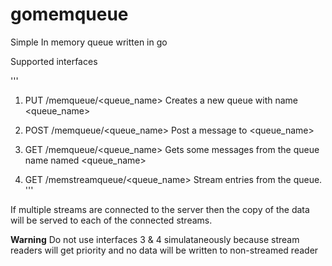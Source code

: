 gomemqueue
==========

Simple In memory queue written in go

Supported interfaces 

'''
1. PUT /memqueue/<queue_name>
   Creates a new queue with name <queue_name>

2. POST /memqueue/<queue_name> 
   Post a message to <queue_name>

3. GET /memqueue/<queue_name> 
   Gets some messages from the queue name named <queue_name>

4. GET /memstreamqueue/<queue_name>
   Stream entries from the queue. 
'''

If multiple streams are connected to the server then the copy of the data will be served to 
each of the connected streams. 

**Warning** Do not use interfaces 3 & 4 simulataneously because stream readers will get priority
and no data will be written to non-streamed reader

